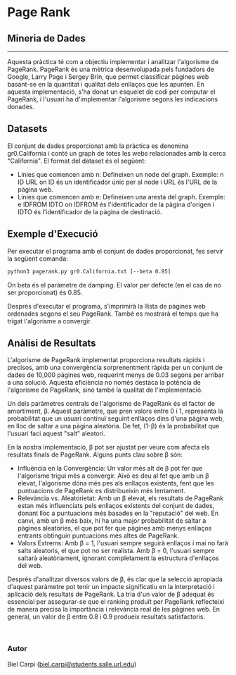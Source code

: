 # Page Rank
## Mineria de Dades

---

Aquesta pràctica té com a objectiu implementar i analitzar l'algorisme de PageRank. PageRank és una mètrica desenvolupada pels fundadors de Google, Larry Page i Sergey Brin, que permet classificar pàgines web basant-se en la quantitat i qualitat dels enllaços que les apunten. En aquesta implementació, s'ha donat un esquelet de codi per computar el PageRank, i l'usuari ha d'implementar l'algorisme segons les indicacions donades.


## Datasets
El conjunt de dades proporcionat amb la pràctica es denomina gr0.California i conté un graph de totes les webs relacionades amb la cerca "California". El format del dataset és el següent:

* Línies que comencen amb n: Defineixen un node del graph. Exemple: n ID URL on ID és un identificador únic per al node i URL és l'URL de la pàgina web.
* Línies que comencen amb e: Defineixen una aresta del graph. Exemple: e IDFROM IDTO on IDFROM és l'identificador de la pàgina d'origen i IDTO és l'identificador de la pàgina de destinació.


## Exemple d'Execució

Per executar el programa amb el conjunt de dades proporcionat, fes servir la següent comanda:

```bash
python3 pagerank.py gr0.California.txt [--beta 0.85]
```

On beta és el paràmetre de damping. El valor per defecte (en el cas de no ser proporcionat) és 0.85.

Després d'executar el programa, s'imprimirà la llista de pàgines web ordenades segons el seu PageRank. També es mostrarà el temps que ha trigat l'algorisme a convergir.


## Anàlisi de Resultats
L'algorisme de PageRank implementat proporciona resultats ràpids i precisos, amb una convergència sorprenentment ràpida per un conjunt de dades de 10,000 pàgines web, requerint menys de 0.03 segons per arribar a una solució. Aquesta eficiència no només destaca la potència de l'algorisme de PageRank, sinó també la qualitat de l'implementació.

Un dels paràmetres centrals de l'algorisme de PageRank és el factor de amortiment, β. Aquest paràmetre, que pren valors entre 0 i 1, representa la probabilitat que un usuari continuï seguint enllaços dins d'una pàgina web, en lloc de saltar a una pàgina aleatòria. De fet, (1-β) és la probabilitat que l'usuari faci aquest "salt" aleatori.

En la nostra implementació, β pot ser ajustat per veure com afecta els resultats finals de PageRank. Alguns punts clau sobre β són:

* Influència en la Convergència: Un valor més alt de β pot fer que l'algorisme trigui més a convergir. Això es deu al fet que amb un β elevat, l'algorisme dóna més pes als enllaços existents, fent que les puntuacions de PageRank es distribueixin més lentament.
* Relevància vs. Aleatorietat: Amb un β elevat, els resultats de PageRank estan més influenciats pels enllaços existents del conjunt de dades, donant lloc a puntuacions més basades en la "reputació" del web. En canvi, amb un β més baix, hi ha una major probabilitat de saltar a pàgines aleatòries, el que pot fer que pàgines amb menys enllaços entrants obtinguin puntuacions més altes de PageRank.
* Valors Extrems: Amb β = 1, l'usuari sempre seguirà enllaços i mai no farà salts aleatoris, el que pot no ser realista. Amb β = 0, l'usuari sempre saltarà aleatòriament, ignorant completament la estructura d'enllaços del web.

Després d'analitzar diversos valors de β, és clar que la selecció apropiada d'aquest paràmetre pot tenir un impacte significatiu en la interpretació i aplicació dels resultats de PageRank. La tria d'un valor de β adequat és essencial per assegurar-se que el ranking produït per PageRank reflecteixi de manera precisa la importància i relevància real de les pàgines web. En general, un valor de β entre 0.8 i 0.9 produeix resultats satisfactoris.

<br>

### Autor
Biel Carpi (biel.carpi@students.salle.url.edu)